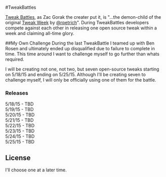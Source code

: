 #TweakBattles

[Tweak Battles](https://www.tweakbattles.com), as Zac Gorak the creater put it, is "...the demon-child of the original [Tweak Week](https://tweakweek.com/) by [@rpetrich](https://twitter.com/rpetrich)". During TweakBattles developers compete against each other in releasing one open source tweak within a week and claiming all-time glory.

##My Own Challenge
During the last TweakBattle I teamed up with Ben Rosen and ultimately ended up disqualified due to failure to complete in time. This time around I want to challenge myself to go further than whats required.

I will be creating not one, not two, but seven open-source tweaks starting on 5/18/15 and ending on 5/25/15. Although I'll be creating seven to challenge myself, I will only be officially using one of them for the battle.

### Releases
5/18/15 - TBD  
5/19/15 - TBD  
5/20/15 - TBD  
5/21/15 - TBD  
5/22/15 - TBD  
5/23/15 - TBD  
5/24/15 - TBD  
5/25/15 - TBD

License
----
I'll choose one at a later time.
